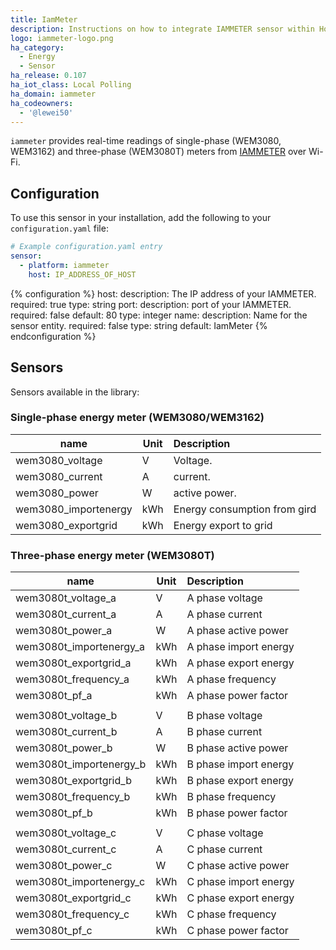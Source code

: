 ```yaml
---
title: IamMeter
description: Instructions on how to integrate IAMMETER sensor within Home Assistant.
logo: iammeter-logo.png
ha_category:
  - Energy
  - Sensor
ha_release: 0.107
ha_iot_class: Local Polling
ha_domain: iammeter
ha_codeowners:
  - '@lewei50'
---
```


`iammeter` provides real-time readings of single-phase (WEM3080, WEM3162) and three-phase (WEM3080T) meters from [IAMMETER](https://www.iammeter.com) over Wi-Fi.

## Configuration

To use this sensor in your installation, add the following to your `configuration.yaml` file:

```yaml
# Example configuration.yaml entry
sensor:
  - platform: iammeter
    host: IP_ADDRESS_OF_HOST
```

{% configuration %}
host:
  description: The IP address of your IAMMETER.
  required: true
  type: string
port:
  description: port of your IAMMETER.
  required: false
  default: 80
  type: integer
name:
  description: Name for the sensor entity.
  required: false
  type: string
  default: IamMeter
{% endconfiguration %}

## Sensors

Sensors available in the library:

### Single-phase energy meter (WEM3080/WEM3162)

| name               | Unit | Description                                           |
|--------------------|------|:-----------------------------------------------------------------------------|
| wem3080_voltage       | V    | Voltage.                                     |
| wem3080_current       | A    | current.                                           |
| wem3080_power         | W    | active power.                                    |
| wem3080_importenergy  | kWh  | Energy consumption from gird |
| wem3080_exportgrid    | kWh  | Energy export to grid    |

### Three-phase energy meter (WEM3080T)

| name               | Unit | Description                                           |
|--------------------|------|:-----------------------------------------------------------------------------|
| wem3080t_voltage_a      | V    | A phase voltage       |
| wem3080t_current_a      | A    | A phase current |
| wem3080t_power_a        | W    | A phase active power  |
| wem3080t_importenergy_a | kWh  | A phase import energy |
| wem3080t_exportgrid_a   | kWh  | A phase export energy |
| wem3080t_frequency_a    | kWh  | A phase frequency     |
| wem3080t_pf_a           | kWh  | A phase power factor  |
|                       |      |                |
| wem3080t_voltage_b      | V    | B phase voltage       |
| wem3080t_current_b      | A    | B phase current       |
| wem3080t_power_b        | W    | B phase active power  |
| wem3080t_importenergy_b | kWh  | B phase import energy |
| wem3080t_exportgrid_b   | kWh  | B phase export energy |
| wem3080t_frequency_b    | kWh  | B phase frequency     |
| wem3080t_pf_b           | kWh | B phase power factor  |
|                       |      |                |
| wem3080t_voltage_c      | V    | C phase voltage       |
| wem3080t_current_c      | A    | C phase current |
| wem3080t_power_c        | W    | C phase active power |
| wem3080t_importenergy_c | kWh  | C phase import energy |
| wem3080t_exportgrid_c   | kWh  | C phase export energy |
| wem3080t_frequency_c    | kWh  | C phase frequency |
| wem3080t_pf_c           | kWh  | C phase power factor |
